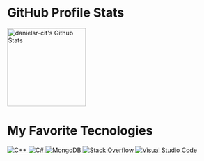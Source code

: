 # GitHub Profile Stats

<a href="https://github.com/danielsr-cit/github-readme-stats">
      <img alt="danielsr-cit's Github Stats" src="https://denvercoder1-github-readme-stats.vercel.app/api?username=danielsr-cit&show_icons=true&count_private=true&theme=react&hide_border=true&bg_color=1F222E&title_color=F85D7F&icon_color=F8D866" height="180em"/>
 </a>

# My Favorite Tecnologies

<a href="https://github.com/search?q=user%3Adanielsr-cit+is%3Arepo+language%3Acpp">
      <img alt="C++" src="https://img.shields.io/badge/C++%20-%2300599C.svg?logo=c%2B%2B&logoColor=white">
</a>
<a href="https://github.com/search?q=user%3Adanielsr-cit+is%3Arepo+language%3Acsharp">
      <img alt="C#" src="https://img.shields.io/badge/C%23%20-%23239120.svg?logo=c-sharp&logoColor=white">
</a>
<a href="#">
      <img alt="MongoDB" src ="https://img.shields.io/badge/MongoDB-%234ea94b.svg?logo=mongodb&logoColor=white">
</a>
<a href="#">
      <img alt="Stack Overflow" src="https://img.shields.io/badge/-Stack%20Overflow-FE7A16?logo=stack-overflow&logoColor=white">
</a>
<a href="#">
      <img alt="Visual Studio Code" src="https://img.shields.io/badge/Visual%20Studio%20Code-0078d7.svg?logo=visual-studio-code&logoColor=white">
</a>
